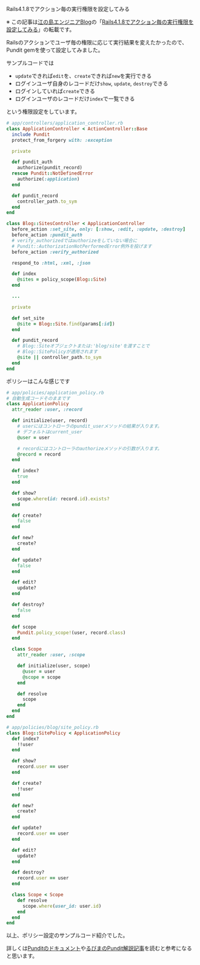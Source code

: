 Rails4.1.8でアクション毎の実行権限を設定してみる

※ この記事は[江の島エンジニアBlog](http://blog.enogineer.com/)の「[Rails4.1.8でアクション毎の実行権限を設定してみる](http://blog.enogineer.com/2014/11/22/rails-controller-policy/)」の転載です。

Railsのアクションでユーザ毎の権限に応じて実行結果を変えたかったので、Pundit gemを使って設定してみました。

サンプルコードでは

* `update`できれば`edit`を、`create`できれば`new`を実行できる
* ログインユーザ自身のレコードだけ`show`, `update`, `destroy`できる
* ログインしていれば`create`できる
* ログインユーザのレコードだけ`index`で一覧できる

という権限設定をしています。

```ruby
# app/controllers/application_controller.rb
class ApplicationController < ActionController::Base
  include Pundit
  protect_from_forgery with: :exception

  private

  def pundit_auth
    authorize(pundit_record)
  rescue Pundit::NotDefinedError
    authorize(:application)
  end

  def pundit_record
    controller_path.to_sym
  end
end
```

```ruby
class Blog::SitesController < ApplicationController
  before_action :set_site, only: [:show, :edit, :update, :destroy]
  before_action :pundit_auth
  # verify_authorizedではauthorizeをしていない場合に
  # Pundit::AuthorizationNotPerformedError例外を投げます
  before_action :verify_authorized

  respond_to :html, :xml, :json

  def index
    @sites = policy_scope(Blog::Site)
  end

  ...

  private

  def set_site
    @site = Blog::Site.find(params[:id])
  end

  def pundit_record
    # Blog::Siteオブジェクトまたは:'blog/site'を渡すことで
    # Blog::SitePolicyが適用されます
    @site || controller_path.to_sym
  end
end
```

ポリシーはこんな感じです

```ruby
# app/policies/application_policy.rb
# 自動生成コードそのままです
class ApplicationPolicy
  attr_reader :user, :record

  def initialize(user, record)
    # userにはコントローラのpundit_userメソッドの結果が入ります。
    # デフォルトはcurrent_user
    @user = user

    # recordにはコントローラのauthorizeメソッドの引数が入ります。
    @record = record
  end

  def index?
    true
  end

  def show?
    scope.where(id: record.id).exists?
  end

  def create?
    false
  end

  def new?
    create?
  end

  def update?
    false
  end

  def edit?
    update?
  end

  def destroy?
    false
  end

  def scope
    Pundit.policy_scope!(user, record.class)
  end

  class Scope
    attr_reader :user, :scope

    def initialize(user, scope)
      @user = user
      @scope = scope
    end

    def resolve
      scope
    end
  end
end
```

```ruby
# app/policies/blog/site_policy.rb
class Blog::SitePolicy < ApplicationPolicy
  def index?
    !!user
  end

  def show?
    record.user == user
  end

  def create?
    !!user
  end

  def new?
    create?
  end

  def update?
    record.user == user
  end

  def edit?
    update?
  end

  def destroy?
    record.user == user
  end

  class Scope < Scope
    def resolve
      scope.where(user_id: user.id)
    end
  end
end
```

以上、ポリシー設定のサンプルコード紹介でした。

詳しくは[Punditのドキュメント](https://github.com/elabs/pundit)や[るびまのPundit解説記事](http://magazine.rubyist.net/?0047-IntroductionToPundit)を読むと参考になると思います。

